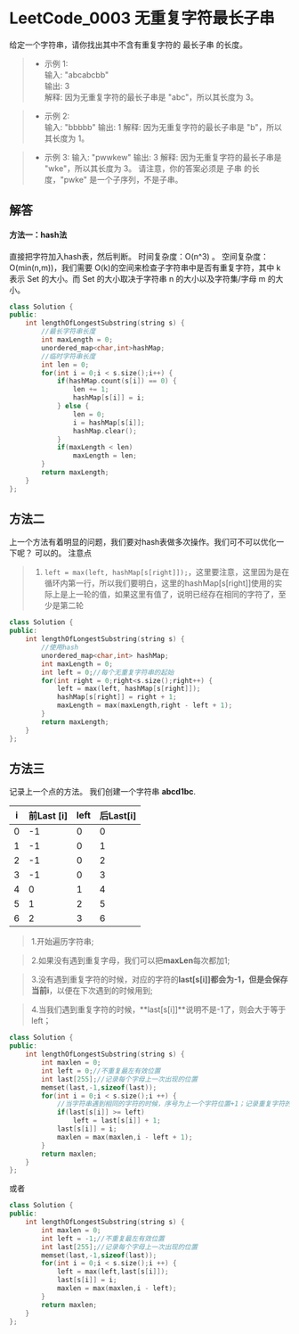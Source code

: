 # LeetCode_0003 无重复字符最长子串
给定一个字符串，请你找出其中不含有重复字符的 最长子串 的长度。

> * 示例 1:       
输入: "abcabcbb"      
输出: 3       
解释: 因为无重复字符的最长子串是 "abc"，所以其长度为 3。       

> * 示例 2:       
输入: "bbbbb"
输出: 1
解释: 因为无重复字符的最长子串是 "b"，所以其长度为 1。

> * 示例 3:
输入: "pwwkew"
输出: 3
解释: 因为无重复字符的最长子串是 "wke"，所以其长度为 3。
     请注意，你的答案必须是 子串 的长度，"pwke" 是一个子序列，不是子串。

## 解答
#### 方法一：hash法

直接把字符加入hash表，然后判断。
时间复杂度：O(n^3) 。
空间复杂度：O(min(n,m))，我们需要 O(k)的空间来检查子字符串中是否有重复字符，其中 k 表示 Set 的大小。而 Set 的大小取决于字符串 n 的大小以及字符集/字母 m 的大小。

```C++
class Solution {
public:
    int lengthOfLongestSubstring(string s) {
        //最长字符串长度
        int maxLength = 0;
        unordered_map<char,int>hashMap;
        //临时字符串长度
        int len = 0;
        for(int i = 0;i < s.size();i++) {
            if(hashMap.count(s[i]) == 0) {
                len += 1;
                hashMap[s[i]] = i;
            } else {
                len = 0;
                i = hashMap[s[i]];
                hashMap.clear();
            }
            if(maxLength < len)
                maxLength = len;   
        }     
        return maxLength;
    }
};
```
## 方法二

上一个方法有着明显的问题，我们要对hash表做多次操作。我们可不可以优化一下呢？
可以的。
注意点
> 1. ``left = max(left, hashMap[s[right]]);``，这里要注意，这里因为是在循环内第一行，所以我们要明白，这里的hashMap[s[right]]使用的实际上是上一轮的值，如果这里有值了，说明已经存在相同的字符了，至少是第二轮

```C++
class Solution {
public:
    int lengthOfLongestSubstring(string s) {
        //使用hash
        unordered_map<char,int> hashMap;
        int maxLength = 0;
        int left = 0;//每个无重复字符串的起始
        for(int right = 0;right<s.size();right++) {
            left = max(left, hashMap[s[right]]);
            hashMap[s[right]] = right + 1;
            maxLength = max(maxLength,right - left + 1);
        }
        return maxLength;
    }
};
```
## 方法三
记录上一个点的方法。
我们创建一个字符串 **abcd1bc**.

| i  | 前Last [i] | left | 后Last[i] |
| --- | --- | --- | --- |
| 0 | -1 | 0 | 0 |
| 1 | -1 | 0 | 1 |
| 2 | -1 | 0 | 2 |
| 3 | -1 | 0 | 3 |
| 4 | 0 | 1 | 4 |
| 5 | 1 | 2 | 5 |
| 6 | 2 | 3 | 6 |

> 1.开始遍历字符串;

> 2.如果没有遇到重复字母，我们可以把**maxLen**每次都加1;

> 3.没有遇到重复字符的时候，对应的字符的**last[s[i]]**都会为-1，但是会保存当前**i**，以便在下次遇到的时候用到;

> 4.当我们遇到重复字符的时候，**last[s[i]]**说明不是-1了，则会大于等于left；

```C++
class Solution {
public:
    int lengthOfLongestSubstring(string s) {
        int maxlen = 0;
        int left = 0;//不重复最左有效位置
        int last[255];//记录每个字母上一次出现的位置
        memset(last,-1,sizeof(last));
        for(int i = 0;i < s.size();i ++) {
            //当字符串遇到相同的字符的时候，序号为上一个字符位置+1；记录重复字符的总量
            if(last[s[i]] >= left) 
                left = last[s[i]] + 1;
            last[s[i]] = i;
            maxlen = max(maxlen,i - left + 1);
        }
        return maxlen;
    }
};
```
或者
```C++
class Solution {
public:
    int lengthOfLongestSubstring(string s) {
        int maxlen = 0;
        int left = -1;//不重复最左有效位置
        int last[255];//记录每个字母上一次出现的位置
        memset(last,-1,sizeof(last));
        for(int i = 0;i < s.size();i ++) {
            left = max(left,last[s[i]]);
            last[s[i]] = i;
            maxlen = max(maxlen,i - left);
        }
        return maxlen;
    }
};
```